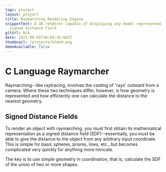 ```yaml
---
tags: project
layout: project
title: Raymarching Rendering Engine
snippetText: A 3D renderer capable of displaying any model represented by a
  signed distance field
gitUrl: N/A
date: 2021-09-05T18:58:16.663Z
thumbnail: /projects/blend.png
demoAvailable: false
---
```

# C Language Raymarcher

Raymarching--like raytracing, involves the casting of 'rays' outward from a camera. Where these two techniques differ, however, is how geometry is represented and how efficiently one can calculate the distance to the nearest geometry.

## Signed Distance Fields

To render an object with raymarching, you must first obtain its mathematical representation as a signed distance field (SDF)--essentially, you must be able to give the distance to the object from any arbitrary input coordinate. This is simple for basic spheres, prisms, lines, etc., but becomes complicated very quickly for anything more intricate.

The key is to use simple geometry in coordination, that is, calculate the SDF of the union of two or more shapes.